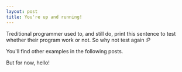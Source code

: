 ```yaml
---
layout: post
title: You're up and running!
---
```


Treditional programmer used to, and still do, print this sentence to test whether their program work or not. So why not test again :P

You'll find other examples in the following posts.

But for now, hello!
